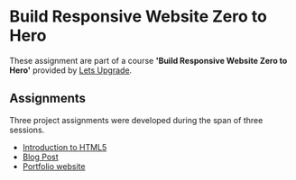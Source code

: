 # Build Responsive Website Zero to Hero

These assignment are part of a course **'Build Responsive Website Zero to Hero'** provided by [Lets Upgrade](https://letsupgrade.in/).

## Assignments

Three project assignments were developed during the span of three sessions.

- [Introduction to HTML5](./Assignment-01)
- [Blog Post](./Assignment-02)
- [Portfolio website](./Assignment-03)
